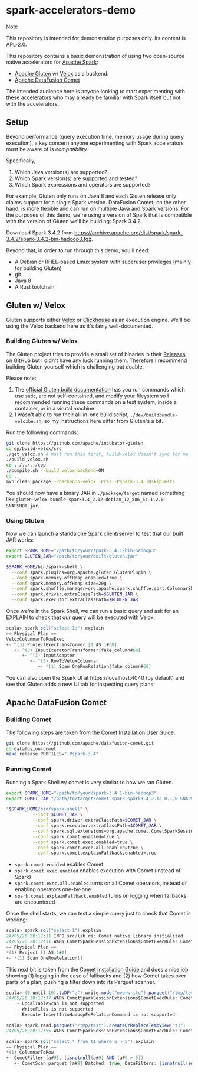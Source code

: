 # spark-accelerators-demo

> [!NOTE]
> This repository is intended for demonstration purposes only. Its content is [APL-2.0](./LICENSE).

This repository contains a basic demonstration of using two open-source native accelerators for [Apache Spark](https://spark.apache.org/):

- [Apache Gluten](https://gluten.apache.org/) w/ [Velox](https://github.com/facebookincubator/velox) as a backend.
- [Apache DataFusion Comet](https://datafusion.apache.org/comet/)

The intended audience here is anyone looking to start experimenting with these accelerators who may already be familiar with Spark itself but not with the accelerators.

## Setup

Beyond performance (query execution time, memory usage during query execution), a key concern anyone experimenting with Spark accelerators must be aware of is _compatibility_.

Specifically,

1. Which Java version(s) are supported?
2. Which Spark version(s) are supported and tested?
3. Which Spark expressions and operators are supported?

For example, Gluten only runs on Java 8 and each Gluten release only claims support for a single Spark version.
DataFusion Comet, on the other hand, is more flexible and can run on multiple Java and Spark versions.
For the purposes of this demo, we're using a version of Spark that is compatible with the version of Gluten we'll be building: Spark 3.4.2.

Download Spark 3.4.2 from https://archive.apache.org/dist/spark/spark-3.4.2/spark-3.4.2-bin-hadoop3.tgz.

Beyond that, in order to run through this demo, you'll need:

- A Debian or RHEL-based Linux system with superuser privileges (mainly for building Gluten)
- git
- Java 8
- A Rust toolchain

## Gluten w/ Velox

Gluten supports either [Velox](https://github.com/facebookincubator/velox) or [Clickhouse](https://clickhouse.com/) as an execution engine.
We'll be using the Velox backend here as it's fairly well-documented.

### Building Gluten w/ Velox

The Gluten project tries to provide a small set of binaries in their [Releases on GitHub](https://github.com/apache/incubator-gluten/releases) but I didn't have any luck running them.
Therefore I recommend building Gluten yourself which is challenging but doable.

Please note:

1. The [official Gluten build documentation](https://gluten.apache.org/docs/velox/getting-started) has you run commands which use `sudo`, are not self-contained, and modify your fileystem so I recommended running these commands on a test system, inside a container, or in a virutal machine.
2. I wasn't able to run their all-in-one build script, `./dev/buildbundle-veloxbe.sh`, so my instructions here differ from Gluten's a bit.


Run the following commands:

```sh
git clone https://github.com/apache/incubator-gluten
cd ep/build-velox/src
./get_velox.sh # must run this first, build-velox doesn't sync for me
./build_velox.sh
cd ../../../cpp
./compile.sh --build_velox_backend=ON
cd ..
mvn clean package -Pbackends-velox -Prss -Pspark-3.4 -DskipTests
```

You should now have a binary JAR in `./package/target` named something like `gluten-velox-bundle-spark3.4_2.12-debian_12_x86_64-1.2.0-SNAPSHOT.jar`.

### Using Gluten

Now we can launch a standalone Spark client/server to test that our built JAR works:

```sh
export SPARK_HOME="/path/to/your/spark-3.4.1-bin-hadoop3"
export GLUTEN_JAR="/path/to/your/built/gluten.jar"

$SPARK_HOME/bin/spark-shell \
  --conf spark.plugins=org.apache.gluten.GlutenPlugin \
  --conf spark.memory.offHeap.enabled=true \
  --conf spark.memory.offHeap.size=20g \
  --conf spark.shuffle.manager=org.apache.spark.shuffle.sort.ColumnarShuffleManager \
  --conf spark.driver.extraClassPath=$GLUTEN_JAR \
  --conf spark.executor.extraClassPath=$GLUTEN_JAR
```

Once we're in the Spark Shell, we can run a basic query and ask for an EXPLAIN to check that our query will be executed with Velox:

```scala
scala> spark.sql("select 1;").explain
== Physical Plan ==
VeloxColumnarToRowExec
+- ^(3) ProjectExecTransformer [1 AS 1#58]
   +- ^(3) InputIteratorTransformer[fake_column#60]
      +- ^(3) InputAdapter
         +- ^(3) RowToVeloxColumnar
            +- *(1) Scan OneRowRelation[fake_column#60]
```

You can also open the Spark UI at https://localhost:4040 (by default) and see that Gluten adds a new UI tab for inspecting query plans.

## Apache DataFusion Comet

### Building Comet

The following steps are taken from the [Comet Installation User Guide](https://datafusion.apache.org/comet/user-guide/installation.html).

```sh
git clone https://github.com/apache/datafusion-comet.git
cd datafusion-comet
make release PROFILES="-Pspark-3.4"
```

### Running Comet

Running a Spark Shell w/ comet is very similar to how we ran Gluten.

```sh
export SPARK_HOME="/path/to/your/spark-3.4.1-bin-hadoop3"
export COMET_JAR "/path/to/target/comet-spark-spark3.4_2.12-0.1.0-SNAPSHOT.jar"

"$SPARK_HOME/bin/spark-shell" \
          --jars $COMET_JAR \
          --conf spark.driver.extraClassPath=$COMET_JAR \
          --conf spark.executor.extraClassPath=$COMET_JAR \
          --conf spark.sql.extensions=org.apache.comet.CometSparkSessionExtensions \
          --conf spark.comet.enabled=true \
          --conf spark.comet.exec.enabled=true \
          --conf spark.comet.exec.all.enabled=true \
          --conf spark.comet.explainFallback.enabled=true
```

- `spark.comet.enabled` enables Comet
- `spark.comet.exec.enabled` enables execution with Comet (instead of Spark)
- `spark.comet.exec.all.enabled` turns on all Comet operators, instead of enabling operators one-by-one
- `spark.comet.explainFallback.enabled` turns on logging when fallbacks are encountered

Once the shell starts, we can test a simple query just to check that Comet is working:

```scala
scala> spark.sql("select 1").explain
24/05/26 20:17:11 INFO src/lib.rs: Comet native library initialized
24/05/26 20:17:11 WARN CometSparkSessionExtensions$CometExecRule: Comet cannot execute some parts of this plan natively because Scan OneRowRelation is not supported
== Physical Plan ==
*(1) Project [1 AS 1#0]
+- *(1) Scan OneRowRelation[]
```

This next bit is taken from the [Comet Installation Guide](https://datafusion.apache.org/comet/user-guide/installation.html) and does a nice job showing (1) logging in the case of fallbacks and (2) how Comet takes over parts of a plan, pushing a filter down into its Parquet scanner.

```scala
scala> (0 until 10).toDF("a").write.mode("overwrite").parquet("/tmp/test").explain
24/05/26 20:17:37 WARN CometSparkSessionExtensions$CometExecRule: Comet cannot execute some parts of this plan natively because:
	- LocalTableScan is not supported
	- WriteFiles is not supported
	- Execute InsertIntoHadoopFsRelationCommand is not supported
```

```scala
scala> spark.read.parquet("/tmp/test").createOrReplaceTempView("t1")
24/05/26 20:17:55 WARN CometSparkSessionExtensions$CometExecRule: Comet cannot execute some parts of this plan natively because Execute CreateViewCommand is not supported
```

```scala
scala> spark.sql("select * from t1 where a > 5").explain
== Physical Plan ==
*(1) ColumnarToRow
+- CometFilter [a#9], (isnotnull(a#9) AND (a#9 > 5))
   +- CometScan parquet [a#9] Batched: true, DataFilters: [isnotnull(a#9), (a#9 > 5)], Format: CometParquet, Location: InMemoryFileIndex(1 paths)[file:/tmp/test], PartitionFilters: [], PushedFilters: [IsNotNull(a), GreaterThan(a,5)], ReadSchema: struct<a:int>
```

